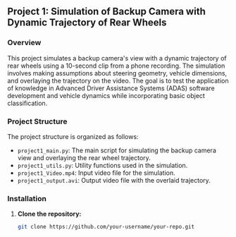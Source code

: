 ## Project 1: Simulation of Backup Camera with Dynamic Trajectory of Rear Wheels

### Overview

This project simulates a backup camera's view with a dynamic trajectory of rear wheels using a 10-second clip from a phone recording. The simulation involves making assumptions about steering geometry, vehicle dimensions, and overlaying the trajectory on the video. The goal is to test the application of knowledge in Advanced Driver Assistance Systems (ADAS) software development and vehicle dynamics while incorporating basic object classification.

### Project Structure

The project structure is organized as follows:

- `project1_main.py`: The main script for simulating the backup camera view and overlaying the rear wheel trajectory.
- `project1_utils.py`: Utility functions used in the simulation.
- `project1_Video.mp4`: Input video file for the simulation.
- `project1_output.avi`: Output video file with the overlaid trajectory.

### Installation

1. **Clone the repository:**

   ```bash
   git clone https://github.com/your-username/your-repo.git
